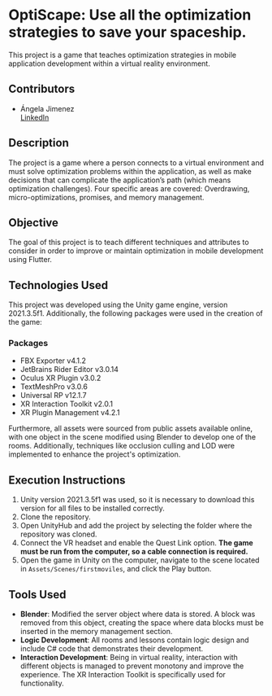 
# **OptiScape: Use all the optimization strategies to save your spaceship.**

This project is a game that teaches optimization strategies in mobile application development within a virtual reality environment.

## **Contributors**

- Ángela Jimenez  
  [LinkedIn](https://www.linkedin.com/in/angelajimenezf/)

## **Description**

The project is a game where a person connects to a virtual environment and must solve optimization problems within the application, as well as make decisions that can complicate the application’s path (which means optimization challenges). Four specific areas are covered: Overdrawing, micro-optimizations, promises, and memory management.

## **Objective**

The goal of this project is to teach different techniques and attributes to consider in order to improve or maintain optimization in mobile development using Flutter.

## **Technologies Used**

This project was developed using the Unity game engine, version 2021.3.5f1. Additionally, the following packages were used in the creation of the game:

### **Packages**
- FBX Exporter v4.1.2
- JetBrains Rider Editor v3.0.14
- Oculus XR Plugin v3.0.2 
- TextMeshPro v3.0.6
- Universal RP v12.1.7
- XR Interaction Toolkit v2.0.1
- XR Plugin Management v4.2.1

Furthermore, all assets were sourced from public assets available online, with one object in the scene modified using Blender to develop one of the rooms. Additionally, techniques like occlusion culling and LOD were implemented to enhance the project's optimization.

## **Execution Instructions**

1. Unity version 2021.3.5f1 was used, so it is necessary to download this version for all files to be installed correctly.
2. Clone the repository.
3. Open UnityHub and add the project by selecting the folder where the repository was cloned.
4. Connect the VR headset and enable the Quest Link option. **The game must be run from the computer, so a cable connection is required.**
5. Open the game in Unity on the computer, navigate to the scene located in `Assets/Scenes/firstmoviles`, and click the Play button.

## **Tools Used**

- **Blender**: Modified the server object where data is stored. A block was removed from this object, creating the space where data blocks must be inserted in the memory management section.
- **Logic Development**: All rooms and lessons contain logic design and include C# code that demonstrates their development.
- **Interaction Development**: Being in virtual reality, interaction with different objects is managed to prevent monotony and improve the experience. The XR Interaction Toolkit is specifically used for functionality.
